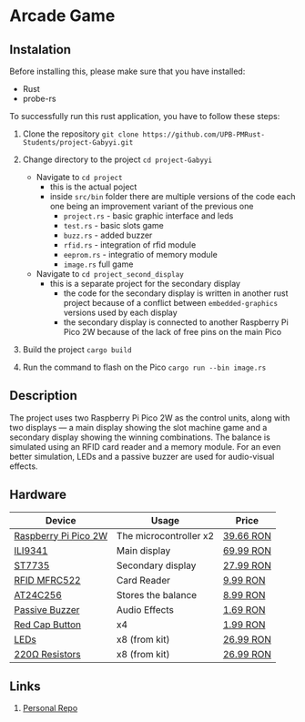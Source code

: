 # Arcade Game

## Instalation

Before installing this, please make sure that you have installed:
  - Rust
  - probe-rs

To successfully run this rust application, you have to follow these steps:

  1. Clone the repository `git clone https://github.com/UPB-PMRust-Students/project-Gabyyi.git`

  2. Change directory to the project `cd project-Gabyyi`
      - Navigate to `cd project`
        - this is the actual poject
        - inside `src/bin` folder there are multiple versions of the code each one being an improvement variant of the previous one
          - `project.rs` - basic graphic interface and leds
          - `test.rs` - basic slots game
          - `buzz.rs` - added buzzer
          - `rfid.rs` - integration of rfid module
          - `eeprom.rs` - integratio of memory module
          - `image.rs` full game
      - Navigate to `cd project_second_display`
        - this is a separate project for the secondary display
          - the code for the secondary display is written in another rust project because of a conflict between `embedded-graphics` versions used by each display
          - the secondary display is connected to another Raspberry Pi Pico 2W because of the lack of free pins on the main Pico   
  3. Build the project `cargo build`
  
  4. Run the command to flash on the Pico `cargo run --bin image.rs`

## Description

The project uses two Raspberry Pi Pico 2W as the control units, along with two displays — a main display showing the slot machine game and a secondary display showing the winning combinations. The balance is simulated using an RFID card reader and a memory module. For an even better simulation, LEDs and a passive buzzer are used for audio-visual effects.

## Hardware

| Device | Usage | Price |
|--------|--------|-------|
| [Raspberry Pi Pico 2W](https://www.raspberrypi.com/documentation/microcontrollers/pico-series.html) | The microcontroller x2 | [39.66 RON](https://www.optimusdigital.ro/ro/placi-raspberry-pi/13327-raspberry-pi-pico-2-w.html) |
| [ILI9341](https://cdn-shop.adafruit.com/datasheets/ILI9341.pdf) | Main display | [69.99 RON](https://www.optimusdigital.ro/ro/optoelectronice-lcd-uri/3550-modul-lcd-de-28-cu-spi-i-controller-ili9341-240x320-px.html) |
| [ST7735](https://www.hpinfotech.ro/ST7735S.pdf) | Secondary display | [27.99 RON](https://www.optimusdigital.ro/ro/optoelectronice-lcd-uri/870-modul-lcd-144.html) |
| [RFID MFRC522](https://www.nxp.com/docs/en/data-sheet/MFRC522.pdf) | Card Reader | [9.99 RON](https://www.optimusdigital.ro/ro/wireless-rfid/67-modul-cititor-rfid-mfrc522.html) |
| [AT24C256](https://ww1.microchip.com/downloads/en/DeviceDoc/doc0670.pdf) | Stores the balance | [8.99 RON](https://www.optimusdigital.ro/ro/memorii/632-modul-eeprom-at24c256.html) |
| [Passive Buzzer](https://www.handsontec.com/dataspecs/module/passive%20buzzer.pdf) | Audio Effects | [1.69 RON](https://www.optimusdigital.ro/ro/componente-electronice/12598-modul-buzzer-pasiv.html) |
| [Red Cap Button](https://baltacom.com/upload/uf/546/5462ae185a73b708af4e9df5946d9a3e.pdf) | x4 | [1.99 RON](https://www.optimusdigital.ro/ro/butoane-i-comutatoare/1114-buton-cu-capac-rotund-rou.html) |
| [LEDs](https://www.farnell.com/datasheets/1498852.pdf) | x8 (from kit)| [26.99 RON](https://www.optimusdigital.ro/ro/kituri-optimus-digital/9517-set-de-led-uri-asortate-de-5-mm-si-3-mm-310-buc-cu-rezistoare-bonus.html) |
| [220Ω Resistors](https://www.optimusdigital.ro/ro/kituri-optimus-digital/9517-set-de-led-uri-asortate-de-5-mm-si-3-mm-310-buc-cu-rezistoare-bonus.html) | x8 (from kit)| [26.99 RON](https://www.optimusdigital.ro/ro/kituri-optimus-digital/9517-set-de-led-uri-asortate-de-5-mm-si-3-mm-310-buc-cu-rezistoare-bonus.html) |

## Links

1. [Personal Repo](https://github.com/Gabyyi/Arcade-Game)
